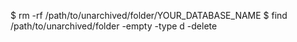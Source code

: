 <!-- post: database-backup_mongodb -->


$ rm -rf /path/to/unarchived/folder/YOUR_DATABASE_NAME
$ find /path/to/unarchived/folder -empty -type d -delete

